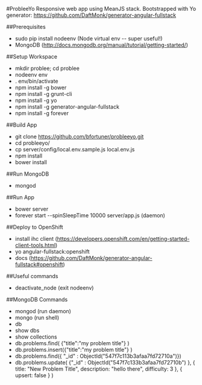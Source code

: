 #ProbleeYo
Responsive web app using MeanJS stack. Bootstrapped with Yo generator: https://github.com/DaftMonk/generator-angular-fullstack

##Prerequisites
- sudo pip install nodeenv (Node virtual env -- super useful!)
- MongoDB (http://docs.mongodb.org/manual/tutorial/getting-started/)

##Setup Workspace
- mkdir problee; cd problee
- nodeenv env
- . env/bin/activate
- npm install -g bower
- npm install -g grunt-cli
- npm install -g yo
- npm install -g generator-angular-fullstack
- npm install -g forever

##Build App
- git clone https://github.com/bfortuner/probleeyo.git
- cd probleeyo/
- cp server/config/local.env.sample.js local.env.js
- npm install
- bower install

##Run MongoDB
- mongod

##Run App
- bower server
- forever start --spinSleepTime 10000 server/app.js   (daemon)

##Deploy to OpenShift
- install ihc client (https://developers.openshift.com/en/getting-started-client-tools.html)
- yo angular-fullstack:openshift
- docs (https://github.com/DaftMonk/generator-angular-fullstack#openshift)

##Useful commands
- deactivate_node (exit nodeenv)

##MongoDB Commands
- mongod (run daemon)
- mongo (run shell)
- db 
- show dbs
- show collections
- db.problems.find( {"title":"my problem title"} )
- db.problems.insert({"title":"my problem title"} )
- db.problems.find({ "_id" : ObjectId("547f7c113b3afaa7fd72710a")})
- db.problems.update(
   {"_id" : ObjectId("547f7c133b3afaa7fd72710b") },
   {
      title: "New Problem Title",
      description: "hello there",
      difficulty: 3
   },
   { upsert: false }
)
